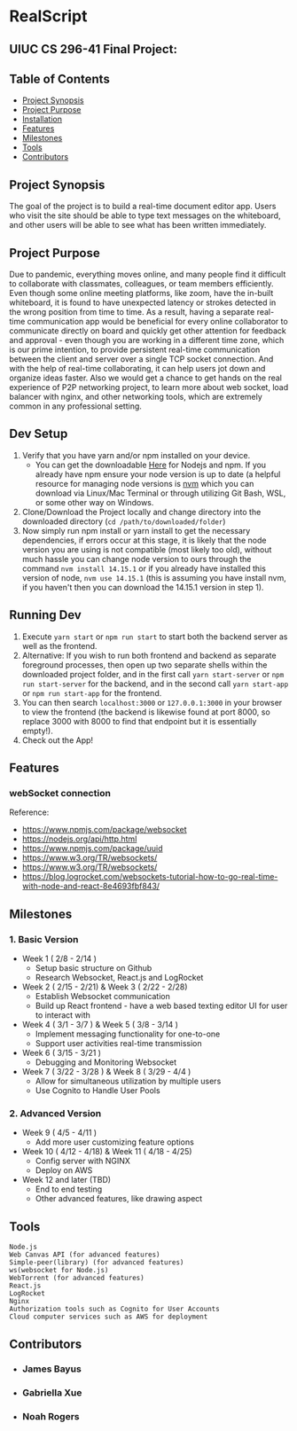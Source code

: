 # RealScript
## UIUC CS 296-41 Final Project:

## Table of Contents
- [Project Synopsis](https://github.com/nnrogers515/RealScript#project-synopsis)
- [Project Purpose](https://github.com/nnrogers515/RealScript#project-purpose)
- [Installation](https://github.com/nnrogers515/RealScript#installation)
- [Features](https://github.com/nnrogers515/RealScript#features)
- [Milestones](https://github.com/nnrogers515/RealScript#milestones)
- [Tools](https://github.com/nnrogers515/RealScript#tools)
- [Contributors](https://github.com/nnrogers515/RealScript#contributors)

## Project Synopsis
The goal of the project is to build a real-time document editor app. Users who visit the site should be able to type text messages on the whiteboard, and other users will be able to see what has been written immediately.
## Project Purpose
Due to pandemic, everything moves online, and many people find it difficult to collaborate with classmates, colleagues, or team members efficiently. Even though some online meeting platforms, like zoom, have the in-built whiteboard, it is found to have unexpected latency or strokes detected in the wrong position from time to time. As a result, having a separate real-time communication app would be beneficial for every online collaborator to communicate directly on board and quickly get other attention for feedback and approval - even though you are working in a different time zone, which is our prime intention, to provide persistent real-time communication between the client and server over a single TCP socket connection. And with the help of real-time collaborating, it can help users jot down and organize ideas faster. Also we would get a chance to get hands on the real experience of P2P networking project, to learn more about web socket, load balancer with nginx, and other networking tools, which are extremely common in any professional setting. 


## Dev Setup

1. Verify that you have yarn and/or npm installed on your device.
   - You can get the downloadable [Here](https://nodejs.org/en/download/) for Nodejs and npm. If you already have npm ensure your node version is up to date (a helpful resource for managing node versions is [nvm](https://heynode.com/tutorial/install-nodejs-locally-nvm) which you can download via Linux/Mac Terminal or through utilizing Git Bash, WSL, or some other way on Windows.
2. Clone/Download the Project locally and change directory into the downloaded directory (`cd /path/to/downloaded/folder`)
3. Now simply run npm install or yarn install to get the necessary dependencies, if errors occur at this stage, it is likely that the node version you are using is not compatible (most likely too old), without much hassle you can change node version to ours through the command `nvm install 14.15.1` or if you already have installed this version of node, `nvm use 14.15.1` (this is assuming you have install nvm, if you haven't then you can download the 14.15.1 version in step 1).

## Running Dev

1. Execute `yarn start` or `npm run start` to start both the backend server as well as the frontend. 
2. Alternative: If you wish to run both frontend and backend as separate foreground processes, then open up two separate shells within the downloaded project folder, and in the first call `yarn start-server` or `npm run start-server` for the backend, and in the second call `yarn start-app` or `npm run start-app` for the frontend. 
3. You can then search `localhost:3000` or `127.0.0.1:3000` in your browser to view the frontend (the backend is likewise found at port 8000, so replace 3000 with 8000 to find that endpoint but it is essentially empty!).
4. Check out the App!

## Features

### webSocket connection

Reference:
  - https://www.npmjs.com/package/websocket
  - https://nodejs.org/api/http.html
  - https://www.npmjs.com/package/uuid
  - https://www.w3.org/TR/websockets/
  - https://www.w3.org/TR/websockets/
  - https://blog.logrocket.com/websockets-tutorial-how-to-go-real-time-with-node-and-react-8e4693fbf843/

## Milestones

  ### 1. Basic Version

  - Week 1 ( 2/8 - 2/14 )
    - Setup basic structure on Github
    - Research Websocket, React.js and LogRocket
  - Week 2 ( 2/15 - 2/21) & Week 3 ( 2/22 - 2/28)
    - Establish Websocket communication
    - Build up React frontend - have a web based texting editor UI for user to interact with
  - Week 4 ( 3/1 - 3/7 ) & Week 5 ( 3/8 - 3/14 )
    - Implement messaging functionality for one-to-one
    - Support user activities real-time transmission
  - Week 6 ( 3/15 - 3/21 )
    - Debugging and Monitoring Websocket
  - Week 7 ( 3/22 - 3/28 ) & Week 8 ( 3/29 - 4/4 )
    - Allow for simultaneous utilization by multiple users
    - Use Cognito to Handle User Pools
 ### 2. Advanced Version

  - Week 9 ( 4/5 - 4/11 )
    - Add more user customizing feature options
  - Week 10 ( 4/12 - 4/18) & Week 11 ( 4/18 - 4/25)
    - Config server with NGINX
    - Deploy on AWS
  - Week 12 and later (TBD)
    - End to end testing
    - Other advanced features, like drawing aspect

## Tools
    Node.js
    Web Canvas API (for advanced features)
    Simple-peer(library) (for advanced features)
    ws(websocket for Node.js)
    WebTorrent (for advanced features)
    React.js
    LogRocket
    Nginx
    Authorization tools such as Cognito for User Accounts
    Cloud computer services such as AWS for deployment

## Contributors

- ### James Bayus
- ### Gabriella Xue
- ### Noah Rogers
